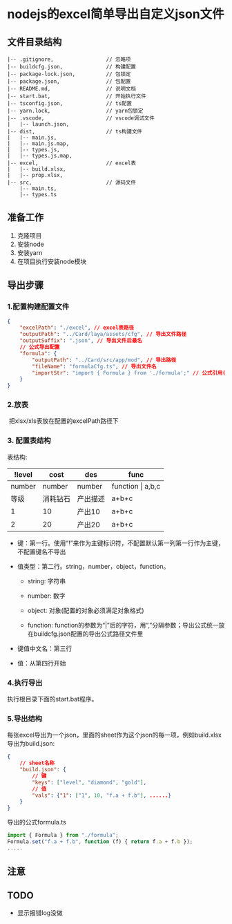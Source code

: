 # nodejs的excel简单导出自定义json文件


## 文件目录结构
```
|-- .gitignore,                 // 忽略项
|-- buildcfg.json,              // 构建配置
|-- package-lock.json,          // 包锁定
|-- package.json,               // 包配置
|-- README.md,                  // 说明文档
|-- start.bat,                  // 开始执行文件
|-- tsconfig.json,              // ts配置
|-- yarn.lock,                  // yarn包锁定
|-- .vscode,                    // vscode调试文件
|   |-- launch.json,
|-- dist,                       // ts构建文件
|   |-- main.js,
|   |-- main.js.map,
|   |-- types.js,
|   |-- types.js.map,
|-- excel,                      // excel表
|   |-- build.xlsx,
|   |-- prop.xlsx,
|-- src,                        // 源码文件
    |-- main.ts,
    |-- types.ts
```


## 准备工作

1. 克隆项目
2. 安装node
3. 安装yarn
4. 在项目执行安装node模块

## 导出步骤

### 1.配置构建配置文件

```json
{
	"excelPath": "./excel", // excel表路径
	"outputPath": "../Card/laya/assets/cfg", // 导出文件路径
	"outputSuffix": ".json", // 导出文件后最名
    // 公式导出配置
	"formula": {
		"outputPath": "../Card/src/app/mod", // 导出路径
		"fileName": "formulaCfg.ts", // 导出文件名
		"importStr": "import { Formula } from './formula';" // 公式引用(根据自己的项目决定)
	}
}
```



### 2.放表

​	把xlsx/xls表放在配置的excelPath路径下



### 3. 配置表结构

表结构:

| !level | cost     | des      | func              |
| ------ | -------- | -------- | ----------------- |
| number | number   | number   | function \| a,b,c |
| 等级   | 消耗钻石 | 产出描述 | a+b+c             |
| 1      | 10       | 产出10   | a+b+c             |
| 2      | 20       | 产出20   | a+b+c             |

- 键：第一行。使用“!”来作为主键标识符，不配置默认第一列第一行作为主键，不配置键名不导出

- 值类型：第二行。string，number，object，function。

  - string: 字符串

  - number:  数字
  - object: 对象(配置的对象必须满足对象格式)
  - function: function的参数为“|”后的字符，用“,”分隔参数；导出公式统一放在buildcfg.json配置的导出公式路径文件里

- 键值中文名：第三行

- 值：从第四行开始



### 4.执行导出

执行根目录下面的start.bat程序。



### 5.导出结构

每张excel导出为一个json，里面的sheet作为这个json的每一项，例如build.xlsx导出为build.json:

```json
{
    // sheet名称
    "build.json": {
        // 键
        "keys": ["level", "diamond", "gold"],
        // 值
        "vals": {"1": ["1", 10, "f.a + f.b"], ......}
    }
}
```

导出的公式formula.ts

```typescript
import { Formula } from "./formula";
Formula.set("f.a + f.b", function (f) { return f.a + f.b });
.....
```



## 注意



## TODO

- 显示报错log没做